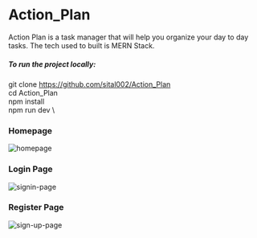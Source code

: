 # Action_Plan
Action Plan is a task manager that will help you organize your day to day tasks. The tech used to built is MERN Stack.

##### To run the project locally:
git clone https://github.com/sital002/Action_Plan \
cd Action_Plan \
npm install \
npm run dev \


### Homepage
![homepage](https://github.com/sital002/Action_Plan/assets/93700622/b5188b9b-7059-4283-837e-05bfc0d741f1)

### Login Page

![signin-page](https://github.com/sital002/Action_Plan/assets/93700622/f5140b04-c217-4575-87b2-256857f4528c)
### Register Page

![sign-up-page](https://github.com/sital002/Action_Plan/assets/93700622/7ab75792-6f7c-4e90-ba46-28889adcc388)
